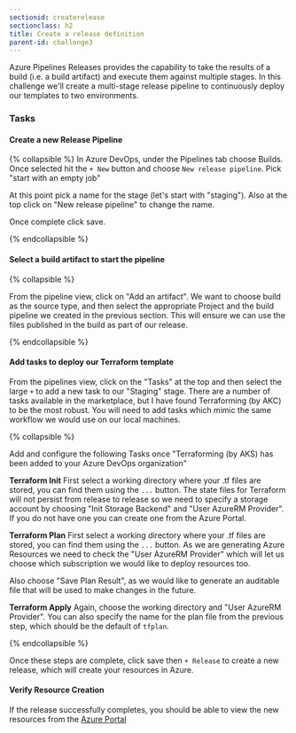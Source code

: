 ```yaml
---
sectionid: createrelease
sectionclass: h2
title: Create a release definition
parent-id: challenge3
---
```


Azure Pipelines Releases provides the capability to take the results of a build (i.e. a build artifact) and execute them against multiple stages. In this challenge we'll create a multi-stage release pipeline to continuously deploy our templates to two environments.


### Tasks


#### Create a new Release Pipeline

{% collapsible %}
In Azure DevOps, under the Pipelines tab choose Builds. Once selected hit the `+ New` button and choose `New release pipeline`. Pick "start with an empty job"

At this point pick a name for the stage (let's start with "staging").  Also at the top click on "New release pipeline" to change the name.

Once complete click save.

{% endcollapsible %}

#### Select a build artifact to start the pipeline

{% collapsible %}

From the pipeline view, click on "Add an artifact".  We want to choose build as the source type, and then select the appropriate Project and the build pipeline we created in the previous section.  This will ensure we can use the files published in the build as part of our release.

{% endcollapsible %}

#### Add tasks to deploy our Terraform template

From the pipelines view, click on the "Tasks" at the top and then select the large `+` to add a new task to our "Staging" stage.  There are a number of tasks available in the marketplace, but I have found Terraforming (by AKC) to be the most robust. You will need to add tasks which mimic the same workflow we would use on our local machines.


{% collapsible %}

Add and configure the following Tasks once "Terraforming (by AKS) has been added to your Azure DevOps organization"

**Terraform Init**
First select a working directory where your .tf files are stored, you can find them using the `...` button. The state files for Terraform will not persist from release to release so we need to specify a storage account by choosing "Init Storage Backend" and "User AzureRM Provider". If you do not have one you can create one from the Azure Portal.

**Terraform Plan**
First select a working directory where your .tf files are stored, you can find them using the `...` button. As we are generating Azure Resources we need to check the "User AzureRM Provider" which will let us choose which subscription we would like to deploy resources too.

Also choose "Save Plan Result", as we would like to generate an auditable file that will be used to make changes in the future.

**Terraform Apply**
Again, choose the working directory and "User AzureRM Provider". You can also specify the name for the plan file from the previous step, which should be the default of `tfplan`.

{% endcollapsible %}

Once these steps are complete, click save then `+ Release` to create a new release, which will create your resources in Azure.

#### Verify Resource Creation

If the release successfully completes, you should be able to view the new resources from the [Azure Portal](https://portal.azure.com)